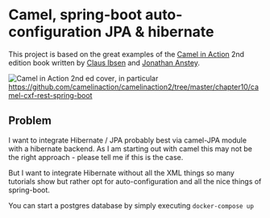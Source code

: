 Camel, spring-boot auto-configuration JPA & hibernate
===========================

This project is based on the great examples of the [Camel in Action](https://www.manning.com/books/camel-in-action-second-edition) 2nd edition book written by [Claus Ibsen](https://twitter.com/davsclaus) and [Jonathan Anstey](https://twitter.com/jon_anstey). 

![Camel in Action 2nd ed cover](/docs/images/cia2_cover150.jpg?raw=true), in particular
https://github.com/camelinaction/camelinaction2/tree/master/chapter10/camel-cxf-rest-spring-boot


Problem
-----------------

I want to integrate Hibernate / JPA probably best via camel-JPA module with a hibernate backend. 
As I am starting out with camel this may not be the right approach - please tell me if this is the case.

But I want to integrate Hibernate without all the XML things so many tutorials show but rather opt for auto-configuration 
and all the nice things of spring-boot.

You can start a postgres database by simply executing `docker-compose up`
